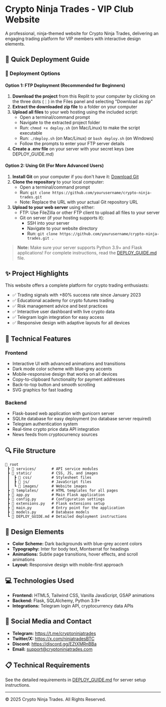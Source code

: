 # Crypto Ninja Trades - VIP Club Website

A professional, ninja-themed website for Crypto Ninja Trades, delivering an engaging trading platform for VIP members with interactive design elements.

## 🚀 Quick Deployment Guide

### 🔹 Deployment Options

#### Option 1: FTP Deployment (Recommended for Beginners)

1. **Download the project** from this Replit to your computer by clicking on the three dots (⋮) in the Files panel and selecting "Download as zip"
2. **Extract the downloaded zip file** to a folder on your computer
3. **Upload all files** to your web hosting using the included script:
   - Open a terminal/command prompt
   - Navigate to the extracted project folder
   - Run: `chmod +x deploy.sh` (on Mac/Linux) to make the script executable
   - Run: `./deploy.sh` (on Mac/Linux) or `bash deploy.sh` (on Windows)
   - Follow the prompts to enter your FTP server details
4. **Create a .env file** on your server with your secret keys (see DEPLOY_GUIDE.md)

#### Option 2: Using Git (For More Advanced Users)

1. **Install Git** on your computer if you don't have it: [Download Git](https://git-scm.com/downloads)
2. **Clone the repository** to your local computer:
   - Open a terminal/command prompt
   - Run: `git clone https://github.com/yourusername/crypto-ninja-trades.git`
   - Note: Replace the URL with your actual Git repository URL
3. **Upload to your web server** using either:
   - FTP: Use FileZilla or other FTP client to upload all files to your server
   - Git on server (if your hosting supports it):
     - SSH into your server
     - Navigate to your website directory
     - Run: `git clone https://github.com/yourusername/crypto-ninja-trades.git .`

> **Note:** Make sure your server supports Python 3.9+ and Flask applications!
> For complete instructions, read the [DEPLOY_GUIDE.md](DEPLOY_GUIDE.md) file.

## ✨ Project Highlights

This website offers a complete platform for crypto trading enthusiasts:

- ✅ Trading signals with +80% success rate since January 2023
- ✅ Educational academy for crypto futures trading
- ✅ Risk management advice and best practices
- ✅ Interactive user dashboard with live crypto data
- ✅ Telegram login integration for easy access
- ✅ Responsive design with adaptive layouts for all devices

## 🔧 Technical Features

### Frontend
- Interactive UI with advanced animations and transitions
- Dark mode color scheme with blue-grey accents
- Mobile-responsive design that works on all devices
- Copy-to-clipboard functionality for payment addresses
- Back-to-top button and smooth scrolling
- SVG graphics for fast loading

### Backend
- Flask-based web application with gunicorn server
- SQLite database for easy deployment (no database server required)
- Telegram authentication system
- Real-time crypto price data API integration
- News feeds from cryptocurrency sources

## 🔍 File Structure

```
📂 root
 ┣ 📂 services/       # API service modules
 ┣ 📂 static/         # CSS, JS, and images
 ┃  ┣ 📂 css/         # Stylesheet files
 ┃  ┣ 📂 js/          # JavaScript files
 ┃  ┗ 📂 images/      # Website images
 ┣ 📂 templates/      # HTML templates for all pages
 ┣ 📄 app.py          # Main Flask application
 ┣ 📄 config.py       # Configuration settings
 ┣ 📄 extensions.py   # Flask extensions setup
 ┣ 📄 main.py         # Entry point for the application
 ┣ 📄 models.py       # Database models
 ┗ 📄 DEPLOY_GUIDE.md # Detailed deployment instructions
```

## 🎨 Design Elements

- **Color Scheme:** Dark backgrounds with blue-grey accent colors
- **Typography:** Inter for body text, Montserrat for headings
- **Animations:** Subtle page transitions, hover effects, and scroll animations
- **Layout:** Responsive design with mobile-first approach

## 💻 Technologies Used

- **Frontend:** HTML5, Tailwind CSS, Vanilla JavaScript, GSAP animations
- **Backend:** Flask, SQLAlchemy, Python 3.9+
- **Integrations:** Telegram login API, cryptocurrency data APIs

## 📱 Social Media and Contact

- **Telegram:** https://t.me/cryptoninjatrades
- **Twitter/X:** https://x.com/ninjatradesBTC
- **Discord:** https://discord.gg/EZtXMRnBBa
- **Email:** support@cryptoninjatrades.com

## 📋 Technical Requirements

See the detailed requirements in [DEPLOY_GUIDE.md](DEPLOY_GUIDE.md) for server setup instructions.

---

© 2025 Crypto Ninja Trades. All Rights Reserved.
